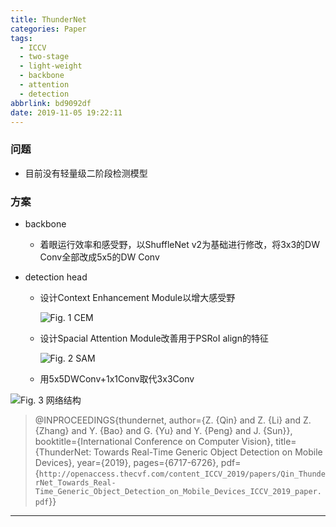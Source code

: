 ```yaml
---
title: ThunderNet
categories: Paper
tags:
  - ICCV
  - two-stage
  - light-weight
  - backbone
  - attention
  - detection
abbrlink: bd9092df
date: 2019-11-05 19:22:11
---
```

<p></p>
<!-- more -->

### 问题

- 目前没有轻量级二阶段检测模型

### 方案

- backbone
  
  - 着眼运行效率和感受野，以ShuffleNet v2为基础进行修改，将3x3的DW Conv全部改成5x5的DW Conv
- detection head
  - 设计Context Enhancement Module以增大感受野
  
    ![Fig. 1 CEM](CEM.jpg)
  
  - 设计Spacial Attention Module改善用于PSRoI align的特征
  
    ![Fig. 2 SAM](SAM.jpg)
  
  - 用5x5DWConv+1x1Conv取代3x3Conv


![Fig. 3 网络结构](ThunderNet.jpg)

>@INPROCEEDINGS{thundernet,
>  author={Z. {Qin} and Z. {Li} and Z. {Zhang} and Y. {Bao} and G. {Yu} and Y. {Peng} and J. {Sun}},
>  booktitle={International Conference on Computer Vision}, 
>  title={ThunderNet: Towards Real-Time Generic Object Detection on Mobile Devices}, 
>  year={2019},
>  pages={6717-6726},
>  pdf={`http://openaccess.thecvf.com/content_ICCV_2019/papers/Qin_ThunderNet_Towards_Real-Time_Generic_Object_Detection_on_Mobile_Devices_ICCV_2019_paper.pdf`}}

---

